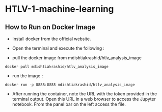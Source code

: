 # HTLV-1-machine-learning

## How to Run on Docker Image
- Install docker from the official website.
- Open the terminal and execute the following :
 
- pull the docker image from mdishtiakrashid/htlv_analysis_image

 ```
 docker pull mdishtiakrashid/htlv_analysis_image
```

- run the image :

```
docker run -p 8888:8888 mdishtiakrashid/htlv_analysis_image
```

- After running the container, note the URL with the token provided in the terminal output. Open this URL in a web browser to access the Jupyter notebook. From the panel bar on the left access the file.
